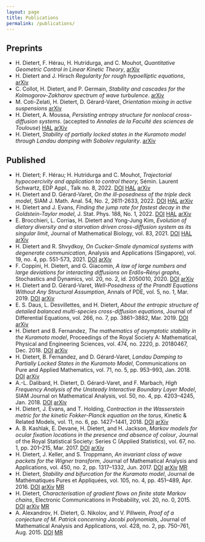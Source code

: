 ```yaml
---
layout: page
title: Publications
permalink: /publications/
---
```


## Preprints
- H. Dietert, F. Hérau, H. Hutridurga, and C. Mouhot,
  *Quantitative Geometric Control in Linear Kinetic Theory*,
  [arXiv](https://arxiv.org/abs/2209.09340)
- H. Dietert and J. Hirsch
  *Regularity for rough hypoelliptic equations*,
  [arXiv](https://arxiv.org/abs/2209.08077)
- C. Collot, H. Dietert, and P. Germain,
  *Stability and cascades for the Kolmogorov-Zakharov spectrum of wave turbulence*.
  [arXiv](https://arxiv.org/abs/2208.00947)
- M. Coti-Zelati, H. Dietert, D. Gérard-Varet,
  *Orientation mixing in active suspensions*
  [arXiv](https://arxiv.org/abs/2207.08431)
- H. Dietert, A. Moussa, *Persisting entropy structure for nonlocal
  cross-diffusion systems*.
  (accepted to *Annales de la Faculté des sciences de Toulouse*)
  [HAL](https://hal.archives-ouvertes.fr/hal-03103073)
  [arXiv](https://arxiv.org/abs/2101.02893)
- H. Dietert, *Stability of partially locked states in the Kuramoto
  model through Landau damping with Sobolev regularity*.
  [arXiv](https://arxiv.org/abs/1707.03475)

## Published
- H. Dietert; F. Hérau; H. Hutridurga and C. Mouhot,
  *Trajectorial hypocoercivity and application to control theory,*
  Sémin. Laurent Schwartz, EDP Appl., Talk no. 8, 2022.
  [DOI](https://doi.org/10.5802/slsedp.156)
  [HAL](https://hal.archives-ouvertes.fr/hal-03852983)
  [arXiv](https://arxiv.org/abs/2210.13893)
- H. Dietert and D. Gérard-Varet, *On the ill-posedness of the triple deck model*,
  SIAM J. Math. Anal. 54, No. 2, 2611-2633, 2022.
  [DOI](https://doi.org/10.1137/21M1427401)
  [HAL](https://hal.archives-ouvertes.fr/hal-03216356)
  [arXiv](https://arxiv.org/abs/2105.02053)
- H. Dietert and J. Evans, *Finding the jump rate for fastest decay in
  the Goldstein-Taylor model*,
  J. Stat. Phys. 188, No. 1, 2022.
  [DOI](https://doi.org/10.1007/s10955-022-02925-3)
  [HAL](https://hal.archives-ouvertes.fr/hal-03171498)
  [arXiv](https://arxiv.org/abs/2103.10064)
- E. Brocchieri, L. Corrias, H. Dietert and Yong-Jung Kim,
  *Evolution of dietary diversity and a starvation driven cross-diffusion system
  as its singular limit*,
  Journal of Mathematical Biology, vol. 83,
  2021.
  [DOI](https://doi.org/10.1007/s00285-021-01679-y)
  [HAL](https://hal.archives-ouvertes.fr/hal-03013229)
  [arXiv](https://arxiv.org/abs/2011.10304)
- H. Dietert and R. Shvydkoy, *On Cucker-Smale dynamical systems with
  degenerate communication*,
  Analysis and Applications (Singapore), vol. 19, no. 4, pp. 551-573, 2021.
  [DOI](https://doi.org/10.1142/S0219530520500050)
  [arXiv](https://arxiv.org/abs/1903.00094)
- F. Coppini, H. Dietert, and G. Giacomin, *A law of large numbers and
  large deviations for interacting diffusions on Erdős–Rényi graphs*,
  Stochastics and Dynamics, vol. 20, no. 2, id. 2050010, 2020.
  [DOI](https://doi.org/10.1142/s0219493720500100)
  [arXiv](https://arxiv.org/abs/1807.10921)
- H. Dietert and D. Gérard-Varet, *Well-Posedness of the Prandtl
  Equations Without Any Structural Assumption*, Annals of PDE, vol. 5,
  no. 1, Mar. 2019.
  [DOI](https://doi.org/10.1007/s40818-019-0063-6)
  [arXiv](https://arxiv.org/abs/1809.11004)
- E. S. Daus, L. Desvillettes, and H. Dietert, *About the entropic
  structure of detailed balanced multi-species cross-diffusion
  equations*, Journal of Differential Equations, vol. 266, no. 7,
  pp. 3861–3882, Mar. 2019.
  [DOI](https://doi.org/10.1016/j.jde.2018.09.020)
  [arXiv](https://arxiv.org/abs/1803.09808)
- H. Dietert and B. Fernandez, *The mathematics of asymptotic
  stability in the Kuramoto model*, Proceedings of the Royal Society
  A: Mathematical, Physical and Engineering Sciences, vol. 474,
  no. 2220, p. 20180467, Dec. 2018.
  [DOI](https://doi.org/10.1098/rspa.2018.0467)
  [arXiv](https://arxiv.org/abs/1801.01309)
- H. Dietert, B. Fernandez, and D. Gérard-Varet, *Landau Damping to
  Partially Locked States in the Kuramoto Model*, Communications on
  Pure and Applied Mathematics, vol. 71, no. 5, pp. 953–993,
  Jan. 2018.
  [DOI](https://doi.org/10.1002/cpa.21741)
  [arXiv](https://arxiv.org/abs/1606.04470)
- A.-L. Dalibard, H. Dietert, D. Gérard-Varet, and F. Marbach, *High
  Frequency Analysis of the Unsteady Interactive Boundary Layer
  Model*, SIAM Journal on Mathematical Analysis, vol. 50, no. 4,
  pp. 4203–4245, Jan. 2018.
  [DOI](https://doi.org/10.1137/17m1157477)
  [arXiv](https://arxiv.org/abs/1710.04510)
- H. Dietert, J. Evans, and T. Holding, *Contraction in the
  Wasserstein metric for the kinetic Fokker-Planck equation on the
  torus*, Kinetic & Related Models, vol. 11, no. 6,
  pp. 1427–1441, 2018.
  [DOI](https://doi.org/10.3934/krm.2018056)
  [arXiv](http://arxiv.org/abs/1506.06173)
- A. B. Kashlak, E. Devane, H. Dietert, and H. Jackson, *Markov models
  for ocular fixation locations in the presence and absence of
  colour*, Journal of the Royal Statistical Society: Series C (Applied
  Statistics), vol. 67, no. 1, pp. 201–215, Mar. 2017.
  [DOI](https://doi.org/10.1111/rssc.12223)
  [arXiv](https://arxiv.org/abs/1604.06335)
- H. Dietert, J. Keller, and S. Troppmann, *An invariant class of wave
  packets for the Wigner transform*, Journal of Mathematical Analysis
  and Applications, vol. 450, no. 2, pp. 1317–1332, Jun. 2017.
  [DOI](https://doi.org/10.1016/j.jmaa.2016.12.041)
  [arXiv](https://arxiv.org/abs/1505.06192)
  [MR](http://www.ams.org/mathscinet-getitem?mr=3639103)
- H. Dietert, *Stability and bifurcation for the Kuramoto model*,
  Journal de Mathématiques Pures et Appliquées, vol. 105, no. 4,
  pp. 451–489, Apr. 2016.
  [DOI](http://dx.doi.org/10.1016/j.matpur.2015.11.001)
  [arXiv](http://arxiv.org/abs/1411.3752)
  [MR](http://www.ams.org/mathscinet-getitem?mr=3471147)
- H. Dietert, *Characterisation of gradient flows on finite state
  Markov chains*, Electronic Communications in Probability, vol. 20,
  no. 0, 2015.
  [DOI](http://dx.doi.org/10.1214/ECP.v20-3521)
  [arXiv](http://arxiv.org/abs/1405.2552)
  [MR](http://www.ams.org/mathscinet-getitem?mr=3327868)
- A. Alexandrov, H. Dietert, G. Nikolov, and V. Pillwein, *Proof of a
  conjecture of M. Patrick concerning Jacobi polynomials*, Journal of
  Mathematical Analysis and Applications, vol. 428, no. 2,
  pp. 750–761, Aug. 2015.
  [DOI](http://dx.doi.org/10.1016/j.jmaa.2015.03.037)
  [MR](http://www.ams.org/mathscinet-getitem?mr=3334944)
